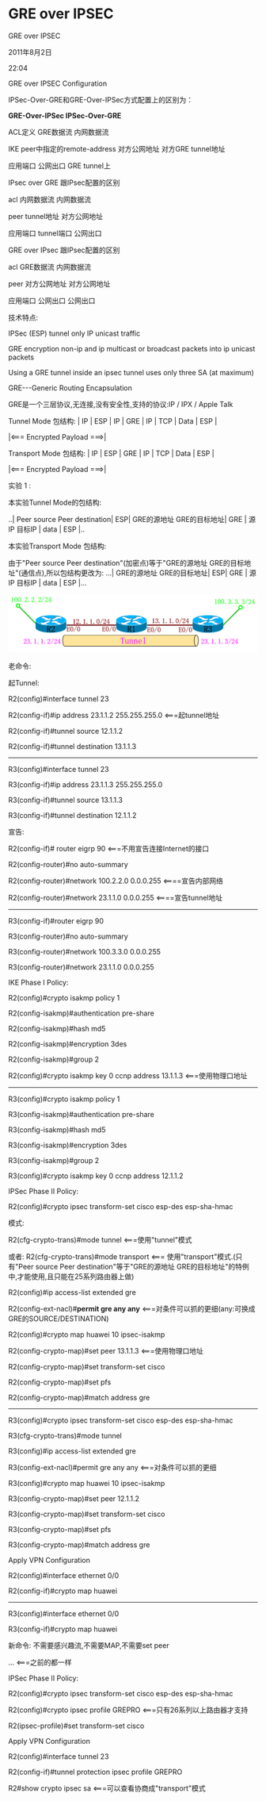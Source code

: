 # GRE over IPSEC

GRE over IPSEC

2011年8月2日

22:04

GRE over IPSEC Configuration

IPSec-Over-GRE和GRE-Over-IPSec方式配置上的区别为：

**GRE-Over-IPSec IPSec-Over-GRE**

ACL定义 GRE数据流 内网数据流

IKE peer中指定的remote-address 对方公网地址 对方GRE tunnel地址

应用端口 公网出口 GRE tunnel上

IPsec over GRE 跟IPsec配置的区别

acl 内网数据流 内网数据流

peer tunnel地址 对方公网地址

应用端口 tunnel端口 公网出口

GRE over IPsec 跟IPsec配置的区别

acl GRE数据流 内网数据流

peer 对方公网地址 对方公网地址

应用端口 公网出口 公网出口

技术特点:

IPSec (ESP) tunnel only IP unicast traffic

GRE encryption non-ip and ip multicast or broadcast packets into ip unicast packets

Using a GRE tunnel inside an ipsec tunnel uses only three SA (at maximum)

GRE---Generic Routing Encapsulation

GRE是一个三层协议,无连接,没有安全性,支持的协议:IP / IPX / Apple Talk

Tunnel Mode 包结构: | IP | ESP | IP | GRE | IP | TCP | Data | ESP |

|<=== Encrypted Payload ===>|

Transport Mode 包结构: | IP | ESP | GRE | IP | TCP | Data | ESP |

|<=== Encrypted Payload ===>|

实验 1 :

本实验Tunnel Mode的包结构:

..| Peer source Peer destination| ESP| GRE的源地址 GRE的目标地址| GRE | 源IP 目标IP | data | ESP |..

本实验Transport Mode 包结构:

由于"Peer source Peer destination"(加密点)等于"GRE的源地址 GRE的目标地址"(通信点),所以包结构更改为: ...| GRE的源地址 GRE的目标地址| ESP| GRE | 源IP 目标IP | data | ESP |...

![GRE%20over%20IPSEC%20ec9aa840c5454982a5e7bd389e04bd85/image1.png](GRE%20over%20IPSEC/image1.png)

老命令:

起Tunnel:

R2(config)#interface tunnel 23

R2(config-if)#ip address 23.1.1.2 255.255.255.0 <===起tunnel地址

R2(config-if)#tunnel source 12.1.1.2

R2(config-if)#tunnel destination 13.1.1.3

- -------------------------------------------

R3(config)#interface tunnel 23

R3(config-if)#ip address 23.1.1.3 255.255.255.0

R3(config-if)#tunnel source 13.1.1.3

R3(config-if)#tunnel destination 12.1.1.2

宣告:

R2(config-if)# router eigrp 90 <===不用宣告连接Internet的接口

R2(config-router)#no auto-summary

R2(config-router)#network 100.2.2.0 0.0.0.255 <====宣告内部网络

R2(config-router)#network 23.1.1.0 0.0.0.255 <====宣告tunnel地址

- ----------------------------------------------

R3(config-if)#router eigrp 90

R3(config-router)#no auto-summary

R3(config-router)#network 100.3.3.0 0.0.0.255

R3(config-router)#network 23.1.1.0 0.0.0.255

IKE Phase I Policy:

R2(config)#crypto isakmp policy 1

R2(config-isakmp)#authentication pre-share

R2(config-isakmp)#hash md5

R2(config-isakmp)#encryption 3des

R2(config-isakmp)#group 2

R2(config)#crypto isakmp key 0 ccnp address 13.1.1.3 <===使用物理口地址

- ----------------------------------------------------

R3(config)#crypto isakmp policy 1

R3(config-isakmp)#authentication pre-share

R3(config-isakmp)#hash md5

R3(config-isakmp)#encryption 3des

R3(config-isakmp)#group 2

R3(config)#crypto isakmp key 0 ccnp address 12.1.1.2

IPSec Phase II Policy:

R2(config)#crypto ipsec transform-set cisco esp-des esp-sha-hmac

模式:

R2(cfg-crypto-trans)#mode tunnel <===使用"tunnel"模式

或者: R2(cfg-crypto-trans)#mode transport <=== 使用"transport"模式.(只有"Peer source Peer destination"等于"GRE的源地址 GRE的目标地址"的特例中,才能使用,且只能在25系列路由器上做)

R2(config)#ip access-list extended gre

R2(config-ext-nacl)#**permit gre any any** <===对条件可以抓的更细(any:可换成GRE的SOURCE/DESTINATION)

R2(config)#crypto map huawei 10 ipsec-isakmp

R2(config-crypto-map)#set peer 13.1.1.3 <===使用物理口地址

R2(config-crypto-map)#set transform-set cisco

R2(config-crypto-map)#set pfs

R2(config-crypto-map)#match address gre

- ----------------------------------------------

R3(config)#crypto ipsec transform-set cisco esp-des esp-sha-hmac

R3(cfg-crypto-trans)#mode tunnel

R3(config)#ip access-list extended gre

R3(config-ext-nacl)#permit gre any any <===对条件可以抓的更细

R3(config)#crypto map huawei 10 ipsec-isakmp

R3(config-crypto-map)#set peer 12.1.1.2

R3(config-crypto-map)#set transform-set cisco

R3(config-crypto-map)#set pfs

R3(config-crypto-map)#match address gre

Apply VPN Configuration

R2(config)#interface ethernet 0/0

R2(config-if)#crypto map huawei

- -----------------------------------

R3(config)#interface ethernet 0/0

R3(config-if)#crypto map huawei

新命令: 不需要感兴趣流,不需要MAP,不需要set peer

... <===之前的都一样

IPSec Phase II Policy:

R2(config)#crypto ipsec transform-set cisco esp-des esp-sha-hmac

R2(config)#crypto ipsec profile GREPRO <===只有26系列以上路由器才支持

R2(ipsec-profile)#set transform-set cisco

Apply VPN Configuration

R2(config)#interface tunnel 23

R2(config-if)#tunnel protection ipsec profile GREPRO

R2#show crypto ipsec sa <===可以查看协商成"transport"模式